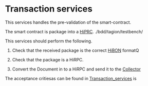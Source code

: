 # Transaction services

This services handles the pre-validation of the smart-contract.

The smart contract is package into a [HiPRC](HiRPC.md).
./bdd/tagion/testbench/

This services should perform the following.

1. Check that the received package is the correct [HiBON](HiRPC.md) formatQ

2. Check that the package is a HiRPC.

3. Convert the Document in to a HiRPC and send it to the [Collector](Collector.md)


The acceptance critiesas can be found in [Transaction_services](/bdd/testbench/services/Transaction_services.mk) is


